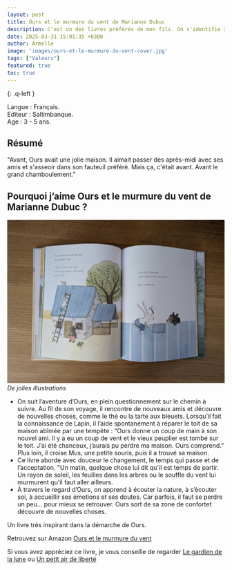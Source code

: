 ```yaml
---
layout: post
title: Ours et le murmure du vent de Marianne Dubuc 
description: C'est un des livres préférés de mon fils. On s'identifie à Ours qui a décidé de changer de maison et d'explorer de nouveaux horizons.
date: 2025-03-31 15:01:35 +0300
author: Armelle
image: 'images/ours-et-le-murmure-du-vent-cover.jpg'
tags: ["Valeurs"]
featured: true
toc: true
---
```


{: .q-left }

Langue : Français.             
Editeur : Saltimbanque.    
Age :  3 - 5 ans.

## Résumé

"Avant, Ours avait une jolie maison. Il aimait passer des après-midi avec ses amis et s'asseoir dans son fauteuil préféré. Mais ça, c'était avant. Avant le grand chamboulement."

## Pourquoi j’aime Ours et le murmure du vent de Marianne Dubuc ?

![De jolies illustrations](/images/ours-et-le-murmure-du-vent-int.jpg)
*De jolies illustrations*
- On suit l’aventure d’Ours, en plein questionnement sur le chemin à suivre. Au fil de son voyage, il rencontre de nouveaux amis et découvre de nouvelles choses, comme le thé ou la tarte aux bleuets. Lorsqu’il fait la connaissance de Lapin, il l’aide spontanément à réparer le toit de sa maison abîmée par une tempête :
“Ours donne un coup de main à son nouvel ami. Il y a eu un coup de vent et le vieux peuplier est tombé sur le toit. J’ai été chanceux, j’aurais pu perdre ma maison. Ours comprend.”
Plus loin, il croise Mus, une petite souris, puis il a trouvé sa maison.
-  Ce livre aborde avec douceur le changement, le temps qui passe et de l’acceptation. "Un matin, quelque chose lui dit qu'il est temps de partir. Un rayon de soleil, les feuilles dans les arbres ou le souffle du vent lui murmurent qu'il faut aller ailleurs. 
- À travers le regard d’Ours, on apprend à écouter la nature, à s’écouter soi, à accueillir ses émotions et ses doutes. Car parfois, il faut se perdre un peu… pour mieux se retrouver. Ours sort de sa zone de confortet découvre de nouvelles choses.

Un livre très inspirant dans la démarche de Ours.

 Retrouvez sur Amazon [Ours et le murmure du vent](https://amzn.to/3RPf8R3)

Si vous avez appréciez ce livre, je vous conseille de regarder [Le gardien de la lune](https://ludichou.com/le-gardien-de-la-lune) ou [Un petit air de liberté](https://ludichou.com/un-petit-air-de-liberte)
